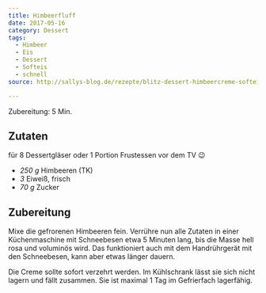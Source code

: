 ```yaml
---
title: Himbeerfluff
date: 2017-05-16
category: Dessert
tags: 
  - Himbeer
  - Eis
  - Dessert
  - Softeis
  - schnell
source: http://sallys-blog.de/rezepte/blitz-dessert-himbeercreme-softeis-5-minuten-dessert/

---
```


Zubereitung: 5 Min.

## Zutaten 
für 8 Dessertgläser oder 1 Portion Frustessen vor dem TV 😉
- *250 g* Himbeeren (TK)
- *3* Eiweiß, frisch
- *70 g* Zucker

## Zubereitung
Mixe die gefrorenen Himbeeren fein. Verrühre nun alle Zutaten in einer Küchenmaschine mit Schneebesen etwa 5 Minuten lang, bis die Masse hell rosa und voluminös wird. Das funktioniert auch mit dem Handrührgerät mit den Schneebesen, kann aber etwas länger dauern.

Die Creme sollte sofort verzehrt werden. Im Kühlschrank lässt sie sich nicht lagern und fällt zusammen. Sie ist maximal 1 Tag im Gefrierfach lagerfähig.